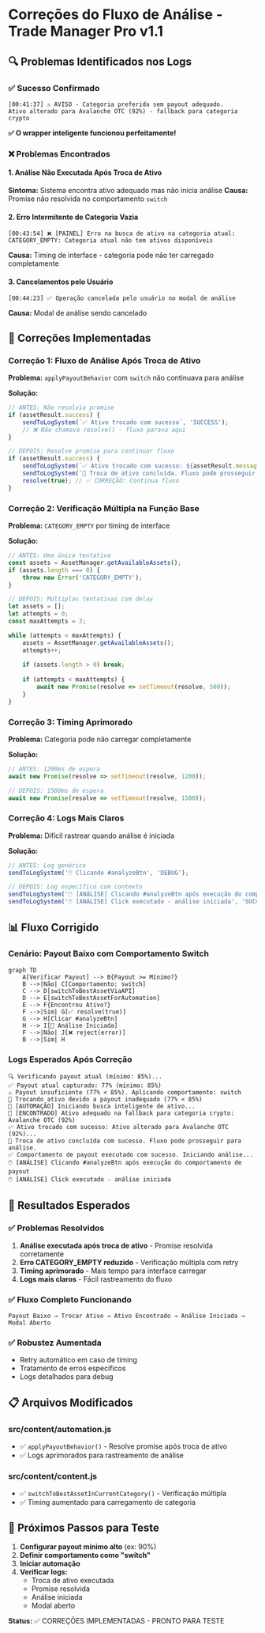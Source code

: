 # Correções do Fluxo de Análise - Trade Manager Pro v1.1

## 🔍 Problemas Identificados nos Logs

### ✅ **Sucesso Confirmado**
```
[00:41:37] ⚠️ AVISO - Categoria preferida sem payout adequado. 
Ativo alterado para Avalanche OTC (92%) - fallback para categoria crypto
```
**✅ O wrapper inteligente funcionou perfeitamente!**

### ❌ **Problemas Encontrados**

#### **1. Análise Não Executada Após Troca de Ativo**
**Sintoma:** Sistema encontra ativo adequado mas não inicia análise
**Causa:** Promise não resolvida no comportamento `switch`

#### **2. Erro Intermitente de Categoria Vazia**
```
[00:43:54] ❌ [PAINEL] Erro na busca de ativo na categoria atual: 
CATEGORY_EMPTY: Categoria atual não tem ativos disponíveis
```
**Causa:** Timing de interface - categoria pode não ter carregado completamente

#### **3. Cancelamentos pelo Usuário**
```
[00:44:23] ✅ Operação cancelada pelo usuário no modal de análise
```
**Causa:** Modal de análise sendo cancelado

## 🔧 **Correções Implementadas**

### **Correção 1: Fluxo de Análise Após Troca de Ativo**

**Problema:** `applyPayoutBehavior` com `switch` não continuava para análise

**Solução:**
```javascript
// ANTES: Não resolvia promise
if (assetResult.success) {
    sendToLogSystem(`✅ Ativo trocado com sucesso`, 'SUCCESS');
    // ❌ Não chamava resolve() - fluxo parava aqui
}

// DEPOIS: Resolve promise para continuar fluxo
if (assetResult.success) {
    sendToLogSystem(`✅ Ativo trocado com sucesso: ${assetResult.message}`, 'SUCCESS');
    sendToLogSystem(`🎯 Troca de ativo concluída. Fluxo pode prosseguir para análise.`, 'INFO');
    resolve(true); // ✅ CORREÇÃO: Continua fluxo
}
```

### **Correção 2: Verificação Múltipla na Função Base**

**Problema:** `CATEGORY_EMPTY` por timing de interface

**Solução:**
```javascript
// ANTES: Uma única tentativa
const assets = AssetManager.getAvailableAssets();
if (assets.length === 0) {
    throw new Error('CATEGORY_EMPTY');
}

// DEPOIS: Múltiplas tentativas com delay
let assets = [];
let attempts = 0;
const maxAttempts = 3;

while (attempts < maxAttempts) {
    assets = AssetManager.getAvailableAssets();
    attempts++;
    
    if (assets.length > 0) break;
    
    if (attempts < maxAttempts) {
        await new Promise(resolve => setTimeout(resolve, 500));
    }
}
```

### **Correção 3: Timing Aprimorado**

**Problema:** Categoria pode não carregar completamente

**Solução:**
```javascript
// ANTES: 1200ms de espera
await new Promise(resolve => setTimeout(resolve, 1200));

// DEPOIS: 1500ms de espera
await new Promise(resolve => setTimeout(resolve, 1500));
```

### **Correção 4: Logs Mais Claros**

**Problema:** Difícil rastrear quando análise é iniciada

**Solução:**
```javascript
// ANTES: Log genérico
sendToLogSystem('🖱️ Clicando #analyzeBtn', 'DEBUG');

// DEPOIS: Log específico com contexto
sendToLogSystem('🖱️ [ANÁLISE] Clicando #analyzeBtn após execução do comportamento de payout', 'INFO');
sendToLogSystem('🖱️ [ANÁLISE] Click executado - análise iniciada', 'SUCCESS');
```

## 📊 **Fluxo Corrigido**

### **Cenário: Payout Baixo com Comportamento Switch**

```mermaid
graph TD
    A[Verificar Payout] --> B{Payout >= Mínimo?}
    B -->|Não| C[Comportamento: switch]
    C --> D[switchToBestAssetViaAPI]
    D --> E[switchToBestAssetForAutomation]
    E --> F{Encontrou Ativo?}
    F -->|Sim| G[✅ resolve(true)]
    G --> H[Clicar #analyzeBtn]
    H --> I[🎯 Análise Iniciada]
    F -->|Não| J[❌ reject(error)]
    B -->|Sim| H
```

### **Logs Esperados Após Correção**

```
🔍 Verificando payout atual (mínimo: 85%)...
✅ Payout atual capturado: 77% (mínimo: 85%)
⚠️ Payout insuficiente (77% < 85%). Aplicando comportamento: switch
🔄 Trocando ativo devido a payout inadequado (77% < 85%)
🚀 [AUTOMAÇÃO] Iniciando busca inteligente de ativo...
🎯 [ENCONTRADO] Ativo adequado na fallback para categoria crypto: Avalanche OTC (92%)
✅ Ativo trocado com sucesso: Ativo alterado para Avalanche OTC (92%)...
🎯 Troca de ativo concluída com sucesso. Fluxo pode prosseguir para análise.
✅ Comportamento de payout executado com sucesso. Iniciando análise...
🖱️ [ANÁLISE] Clicando #analyzeBtn após execução do comportamento de payout
🖱️ [ANÁLISE] Click executado - análise iniciada
```

## 🎯 **Resultados Esperados**

### ✅ **Problemas Resolvidos**
1. **Análise executada após troca de ativo** - Promise resolvida corretamente
2. **Erro CATEGORY_EMPTY reduzido** - Verificação múltipla com retry
3. **Timing aprimorado** - Mais tempo para interface carregar
4. **Logs mais claros** - Fácil rastreamento do fluxo

### ✅ **Fluxo Completo Funcionando**
```
Payout Baixo → Trocar Ativo → Ativo Encontrado → Análise Iniciada → Modal Aberto
```

### ✅ **Robustez Aumentada**
- Retry automático em caso de timing
- Tratamento de erros específicos
- Logs detalhados para debug

## 📋 **Arquivos Modificados**

### src/content/automation.js
- ✅ `applyPayoutBehavior()` - Resolve promise após troca de ativo
- ✅ Logs aprimorados para rastreamento de análise

### src/content/content.js
- ✅ `switchToBestAssetInCurrentCategory()` - Verificação múltipla
- ✅ Timing aumentado para carregamento de categoria

## 🔄 **Próximos Passos para Teste**

1. **Configurar payout mínimo alto** (ex: 90%)
2. **Definir comportamento como "switch"**
3. **Iniciar automação**
4. **Verificar logs:**
   - Troca de ativo executada
   - Promise resolvida
   - Análise iniciada
   - Modal aberto

**Status:** ✅ CORREÇÕES IMPLEMENTADAS - PRONTO PARA TESTE 